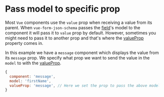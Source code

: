 # Pass model to specific prop

Most `Vue` components use the `value` prop when receiving a value from its parent. When `vue-form-json-schema` passes the [field](../guide/ui-schema.md)'s model to the component it will pass it to `value` prop by default. However, sometimes you might need to pass it to another prop and that's where the [valueProp](../guide/ui-schema.md#valueprop) property comes in.

In this example we have a `message` component which displays the value from its `message` prop.
We specify what prop we want to send the value in the `model` to with the [valueProp](../guide/ui-schema.md#valueprop).

```js
{
  component: 'message',
  model: 'firstName',
  valueProp: 'message', // Here we set the prop to pass the above model to
}
```

<Examples-BasicValueProp />
